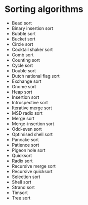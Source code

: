 # Sorting algorithms
- Bead sort
- Binary insertion sort
- Bubble sort
- Bucket sort
- Circle sort
- Cocktail shaker sort
- Comb sort
- Counting sort
- Cycle sort
- Double sort
- Dutch national flag sort
- Exchange sort
- Gnome sort
- Heap sort
- Insertion sort
- Introspective sort
- Iterative merge sort
- MSD radix sort
- Merge sort
- Merge-insertion sort
- Odd-even sort
- Optimised shell sort
- Pancake sort
- Patience sort
- Pigeon hole sort
- Quicksort
- Radix sort
- Recursive merge sort
- Recursive quicksort
- Selection sort
- Shell sort
- Strand sort
- Timsort
- Tree sort

